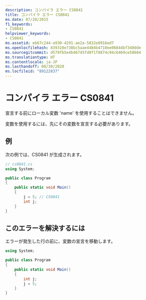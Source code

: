 ```yaml
---
description: コンパイラ エラー CS0841
title: コンパイラ エラー CS0841
ms.date: 07/20/2015
f1_keywords:
- CS0841
helpviewer_keywords:
- CS0841
ms.assetid: eb67c244-a930-4291-ae2a-5832e8916ed7
ms.openlocfilehash: 839310e738bc5aae4484b4710ee06844bf340dde
ms.sourcegitcommit: d579fb5e4b46745fd0f1f8874c94c6469ce58604
ms.translationtype: HT
ms.contentlocale: ja-JP
ms.lasthandoff: 08/30/2020
ms.locfileid: "89122837"
---
```

# <a name="compiler-error-cs0841"></a>コンパイラ エラー CS0841

宣言する前にローカル変数 'name' を使用することはできません。

変数を使用するには、先にその変数を宣言する必要があります。

## <a name="example"></a>例

次の例では、CS0841 が生成されます。

```csharp
// cs0841.cs
using System;

public class Program
{
    public static void Main()
    {
        j = 5; // CS0841
        int j;
    }
}
```

## <a name="to-correct-this-error"></a>このエラーを解決するには

エラーが発生した行の前に、変数の宣言を移動します。

```csharp
using System;  

public class Program
{
    public static void Main()
    {
        int j;
        j = 5;
    }
}
```
